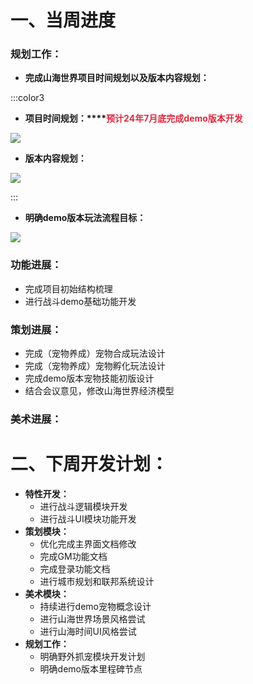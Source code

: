 # 一、当周进度
### 规划工作：
+ **完成山海世界项目时间规划以及版本内容规划：**

:::color3
+ **项目时间规划：****<font style="color:#DF2A3F;">预计24年7月底完成demo版本开发</font>**

![](https://cdn.nlark.com/yuque/0/2024/jpeg/12926950/1717145058747-9306eb8d-3ee3-41d2-9fa9-778abc95d338.jpeg)

+ **版本内容规划：**

![](https://cdn.nlark.com/yuque/0/2024/jpeg/12926950/1717145077219-70929adb-bf43-4b3f-b504-a8bbefb5dd2f.jpeg)

:::

+ **明确demo版本玩法流程目标：**

![](https://cdn.nlark.com/yuque/0/2024/png/12926950/1717145130261-8aadcb81-3835-40b4-8f51-cb70edd65177.png)

### 功能进展：
+ 完成项目初始结构梳理
+ 进行战斗demo基础功能开发

### 策划进展：
+ 完成（宠物养成）宠物合成玩法设计
+ 完成（宠物养成）宠物孵化玩法设计
+ 完成demo版本宠物技能初版设计
+ 结合会议意见，修改山海世界经济模型

### 美术进展：
# 二、下周开发计划：
+ **特性开发：**
    - 进行战斗逻辑模块开发
    - 进行战斗UI模块功能开发
+ **策划模块：**
    - 优化完成主界面文档修改
    - 完成GM功能文档
    - 完成登录功能文档
    - 进行城市规划和联邦系统设计
+ **美术模块：**
    - 持续进行demo宠物概念设计
    - 进行山海世界场景风格尝试
    - 进行山海时间UI风格尝试
+ **规划工作：**
    - 明确野外抓宠模块开发计划
    - 明确demo版本里程碑节点

